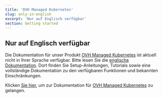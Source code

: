 ```yaml
---
title: 'OVH Managed Kubernetes'
slug: only-in-english
excerpt: 'Nur auf Englisch verfügbar'
section: Getting started
---
```


## Nur auf Englisch verfügbar

Die Dokumentation für unser Produkt [OVH Managed Kubernetes](https://www.ovh.de/public-cloud/kubernetes/) ist aktuell nicht in Ihrer Sprache verfügbar. Bitte lesen Sie die [englische Dokumentation](https://docs.ovh.com/gb/en/kubernetes/).
Dort finden Sie Setup-Anleitungen, Tutorials sowie eine vollständige Dokumentation zu den verfügbaren Funktionen und bekannten Einschränkungen. 

Klicken  [Sie hier](https://docs.ovh.com/gb/en/kubernetes/), um zur Dokumentation für [OVH Managed Kubernetes](https://www.ovh.de/public-cloud/kubernetes/) zu gelangen.

